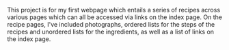 This project is for my first webpage which entails a series of recipes across various pages which can all be accessed via links on the index page. On the recipe pages, I've included photographs, ordered lists for the steps of the recipes and unordered lists for the ingredients, as well as a list of links on the index page.
